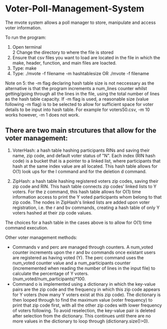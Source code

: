 # Voter-Poll-Management-System
The mvote system allows a poll manager to store, manipulate and access voter information.

To run the program:
1. Open terminal   
2 Change the directory to where the file is stored    
3. Ensure that csv files you want to load are located in the file in which the make, header, function, and main files are loacted.   
4. Type: make   
5. Type: ./mvote -f filename -m hashtablesize OR ./mvote -f filename           

Note on 5: the -m flag declaring hash table size is not neccessary as the alternative is that the program increments a num_lines counter whilst getting/going through all the lines in the file, using the total number of lines as the hash table capacity. If -m flag is used, a reasonable size (value following -m flag) is to be selected to allow for sufficient space for voter details to be input into hash table. For example for voters50.csv, -m 10 works however, -m 1 does not work.    

There are two main strcutures that allow for the voter management:
------------------------------------------------------------------
1. VoterHash: a hash table hashing participants RINs and saving their name, zip code, and default voter status of "N". Each index (RIN hash code) is a bucket that is a pointer to a linked list, where participants that hash at the same index value are all located. This hash table allows for O(1) look ups for the l command and for the deletion d command.   

2. ZipHash: a hash table hashing registered voters zip codes, saving their zip code and RIN. This hash table connects zip codes' linked lists to Y voters. For the z <zipcode> command, this hash table allows for O(1) time information access to print the Y voted participants whom belong to that zip code. The nodes in ZipHash's linked lists are added upon voter registration, i.e. the r and bv commands, creating a hash table of only Y voters hashed at their zip code values.   

The choices for a hash table in the cases above is to allow for O(1) time command execution.   

Other voter management methods:   
- Commands v and perc are managed through counters. A num_voted counter increments upon the r and bv commands once existant users are registered as having voted (Y). The perc command uses the num_voted counter value and a num_participants counter (incrememented when reading the number of lines in the input file) to calculate the percentage of Y voters. (num_voted/num_participants)*100.   
- Command o is implemented using a dictionary in which the key-value pairs are the zip code and the frequency in which this zip code appears for Y voters (how many Y voters exist at this zip code). The dictionary is then looped through to find the maximum value (voter frequency) to print that zip code first, with all the other zip codes with lower frequency of voters following. To avoid reselection, the key-value pair is deleted after selection from the dictionary. This continues until there are no more values in the dictionary to loop through (dictionary.size()>0).    

